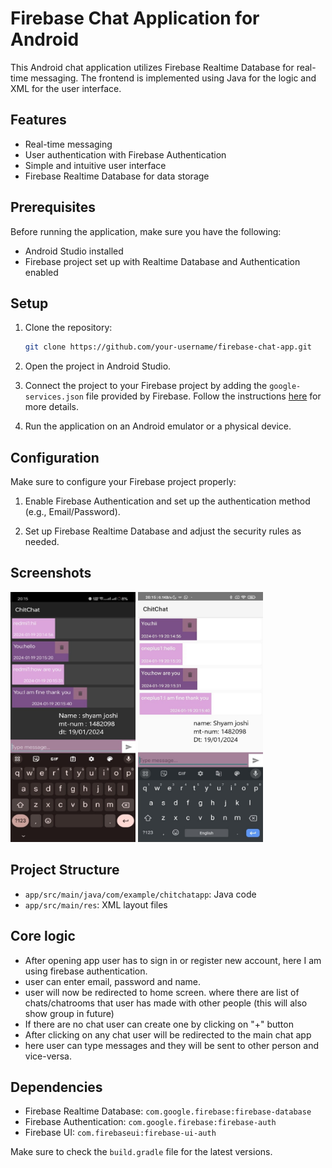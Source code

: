 # Firebase Chat Application for Android

This Android chat application utilizes Firebase Realtime Database for real-time messaging. The frontend is implemented using Java for the logic and XML for the user interface.

## Features

- Real-time messaging
- User authentication with Firebase Authentication
- Simple and intuitive user interface
- Firebase Realtime Database for data storage

## Prerequisites

Before running the application, make sure you have the following:

- Android Studio installed
- Firebase project set up with Realtime Database and Authentication enabled

## Setup

1. Clone the repository:

   ```bash
   git clone https://github.com/your-username/firebase-chat-app.git
   ```

2. Open the project in Android Studio.

3. Connect the project to your Firebase project by adding the `google-services.json` file provided by Firebase. Follow the instructions [here](https://firebase.google.com/docs/android/setup) for more details.

4. Run the application on an Android emulator or a physical device.

## Configuration

Make sure to configure your Firebase project properly:

1. Enable Firebase Authentication and set up the authentication method (e.g., Email/Password).

2. Set up Firebase Realtime Database and adjust the security rules as needed.

## Screenshots
<p float="left">
<img src="screenshots/mobile1.jpg" width="200" height="400" />

<img src="screenshots/mobile2.jpg" width="200" height="400" />
</p>

## Project Structure

- `app/src/main/java/com/example/chitchatapp`: Java code
- `app/src/main/res`: XML layout files

## Core logic

- After opening app user has to sign in or register new account, here I am using firebase authentication.
- user can enter email, password and name.
- user will now be redirected to home screen. where there are list of chats/chatrooms that user has made with other people (this will also show group in future)
- If there are no chat user can create one by clicking on "+" button
- After clicking on any chat user will be redirected to the main chat app
- here user can type messages and they will be sent to other person and vice-versa.

## Dependencies

- Firebase Realtime Database: `com.google.firebase:firebase-database`
- Firebase Authentication: `com.google.firebase:firebase-auth`
- Firebase UI: `com.firebaseui:firebase-ui-auth`

Make sure to check the `build.gradle` file for the latest versions.

